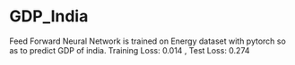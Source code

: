 # GDP_India
Feed Forward Neural Network is trained on Energy dataset with pytorch so as to predict GDP of india.  Training Loss: 0.014 , Test Loss: 0.274
